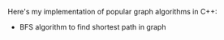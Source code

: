 Here's my implementation of popular graph algorithms in C++:

- BFS algorithm to find shortest path in graph
